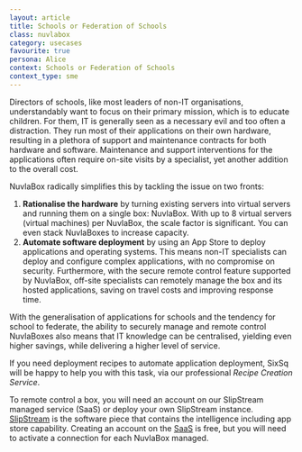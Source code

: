 ```yaml
---
layout: article
title: Schools or Federation of Schools
class: nuvlabox
category: usecases
favourite: true
persona: Alice
context: Schools or Federation of Schools
context_type: sme
---
```


Directors of schools, like most leaders of non-IT organisations, understandably want to focus on their primary mission, which is to educate children. For them, IT is generally seen as a necessary evil and too often a distraction. They run most of their applications on their own hardware, resulting in a plethora of support and maintenance contracts for both hardware and software.  Maintenance and support interventions for the applications often require on-site visits by a specialist, yet another addition to the overall cost.

NuvlaBox radically simplifies this by tackling the issue on two fronts:

1. **Rationalise the hardware** by turning existing servers into virtual servers and running them on a single box: NuvlaBox. With up to 8 virtual servers (virtual machines) per NuvlaBox, the scale factor is significant. You can even stack NuvlaBoxes to increase capacity.
2. **Automate software deployment** by using an App Store to deploy applications and operating systems. This means non-IT specialists can deploy and configure complex applications, with no compromise on security. Furthermore, with the secure remote control feature supported by NuvlaBox, off-site specialists can remotely manage the box and its hosted applications, saving on travel costs and improving response time. 

With the generalisation of applications for schools and the tendency for school to federate, the ability to securely manage and remote control NuvlaBoxes also means that IT knowledge can be centralised, yielding even higher savings, while delivering a higher level of service.

If you need deployment recipes to automate application deployment, SixSq will be happy to help you with this task, via our professional *Recipe Creation Service*.

To remote control a box, you will need an account on our SlipStream managed service (SaaS) or deploy your own SlipStream instance. [SlipStream](/products/slipstream.html) is the software piece that contains the intelligence including app store capability. Creating an account on the [SaaS](/products/slipstream-tryme.html) is free, but you will need to activate a connection for each NuvlaBox managed.
